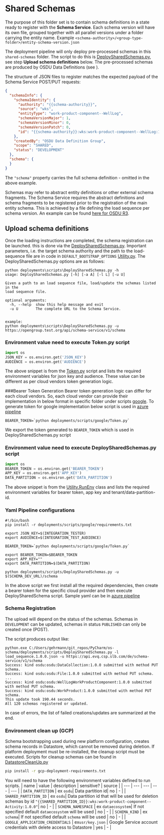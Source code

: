 # Shared Schemas

The purpose of this folder set is to contain schema definitions in a state ready to 
register with the **Schema Service**. Each schema version will have its own file, 
grouped together with all parallel versions under a folder carrying the entity name.
Example `<schema-authority>/<group-type-folder>/entity-schema-version.json`  

The deployment pipeline will only deploy pre-processed schemas in this `shared-schemas`
folder. The script to do this is [DeploySharedSchemas.py](../scripts/DeploySharedSchemas.py), see 
step **Upload schema definitions** below. The pre-processed schemas are produced by
OSDU Data Definitions 
(see [](https://gitlab.opengroup.org/osdu/subcommittees/data-def/work-products/schema/-/tree/master)).


The structure of JSON files to register matches the expected payload of the Schema Service 
POST/PUT requests:

```json
{
  "schemaInfo": {
    "schemaIdentity": {
      "authority": "{{schema-authority}}",
      "source": "wks",
      "entityType": "work-product-component--WellLog",
      "schemaVersionMajor": 1,
      "schemaVersionMinor": 0,
      "schemaVersionPatch": 0,
      "id": "{{schema-authority}}:wks:work-product-component--WellLog:1.0.0"
    },
    "createdBy": "OSDU Data Definition Group",
    "scope": "SHARED",
    "status": "DEVELOPMENT"
  },
  "schema": {
  }
}
```

The `"schema"` property carries the full schema definition - omitted in the above example.

Schemas may refer to abstract entity definitions or other external schema fragments. The
Schema Service requires the abstract definitions and schema fragments to be registered prior 
to the registration of the main entity schema. This is achieved by a file defining the 
load sequence per schema version. An example can be found 
[here for OSDU R3](../shared-schemas/osdu/load_sequence.1.0.0.json).

## Upload schema definitions

Once the loading instructions are completed, the schema registration can be launched. this is
done via the [DeploySharedSchemas.py](../scripts/DeploySharedSchemas.py). Important parameters, i.e.
the target schema authority and the path to the load-sequence file are in code in `DEFAULT_BOOTSTRAP_OPTIONS`
[Utility.py](../scripts/Utility.py#L18). The DeploySharedSchemas.py options are as follows:

```shell script
python deployments\scripts\DeploySharedSchemas.py -h
usage: DeploySharedSchemas.py [-h] [-a A] [-l L] [-u U]

Given a path to an load sequence file, load/update the schemas listed in the
load sequence file.

optional arguments:
  -h, --help  show this help message and exit
  -u U        The complete URL to the Schema Service.


example:
python deployments\scripts\DeploySharedSchemas.py -u https://opengroup.test.org/api/schema-service/v1/schema
```


### Environment value need to execute Token.py script
```python
import os
JSON_KEY = os.environ.get('JSON_KEY')
AUDIENCE = os.environ.get('AUDIENCE')
```

The above snippet is from the [Token.py](../scripts/google/Token.py) script and lists the required
environment variables for json key and audience. These value can be different as per cloud vendors token generation logic.


###Bearer Token Generation
Bearer token generation logic can differ for each cloud vendors. So, each cloud vendor can provide their implementation in below format in specific folder under scripts [google](../scripts/google/). To generate token 
for google implementation below script is used in [azure pipeline](../../azure-pipelinea.yml)

```shell script
BEARER_TOKEN=`python deployments/scripts/google/Token.py`
```

We export the token generated to `BEARER_TOKEN` which is used in DeploySharedSchemas.py script


### Environment value need to execute DeploySharedSchemas.py script
```python
import os
BEARER_TOKEN = os.environ.get('BEARER_TOKEN')
APP_KEY = os.environ.get('APP_KEY')
DATA_PARTITION = os.environ.get('DATA_PARTITION')
```

The above snippet is from the [Utility.RunEnv](../scripts/Utility.py) class and lists the required
environment variables for bearer token, app key and tenant/data-partition-id.


### Yaml Pipeline configurations
```shell script
#!/bin/bash
pip install -r deployments/scripts/google/requirements.txt

export JSON_KEY=$(INTEGRATION_TESTER)
export AUDIENCE=$(INTEGRATION_TEST_AUDIENCE)

BEARER_TOKEN=`python deployments/scripts/google/Token.py`

export BEARER_TOKEN=$BEARER_TOKEN
export APP_KEY=""
export DATA_PARTITION=$(DATA_PARTITION)

python deployments/scripts/DeploySharedSchemas.py -u $(SCHEMA_DEV_URL)/schema
```

In the above script we first install all the required dependencies, then create a bearer token for the specific cloud provider and then execute DeploySharedSchema script.
Sample yaml can be in [azure pipeline](../../azure-pipelinea.yml)

### Schema Registration
The upload will depend on the status of the schemas. Schemas in `DEVELOPMENT` can be updated, 
schemas in status `PUBLISHED` can only be created once (POST).

The script produces output like:

```shell script
python.exe C:/Users/gehrmann/git_repos/PyCharm/os-schema/deployments/scripts/DeploySharedSchemas.py -l load_sequence.1.0.0.json -u https://api.evq.csp.slb.com/de/schema-service/v1/schema
Success: kind osdu:osdu:DataCollection:1.0.0 submitted with method PUT schema.
Success: kind osdu:osdu:File:1.0.0 submitted with method PUT schema.
...
Success: kind osdu:osdu:WellLogWorkProductComponent:1.0.0 submitted with method PUT schema.
Success: kind osdu:osdu:WorkProduct:1.0.0 submitted with method PUT schema.
This update took 190.44 seconds.
All 120 schemas registered or updated.

```

In case of errors, the list of failed creations/updates are summarized at the end.

### Environment clean up (GCP)
Schema bootstrapping used during new platform configuration, creates schema records in Datastore, which cannot be removed during deletion.
If platform deployment must be re-installed, the cleanup script must be executed.
Scripts for cleanup schemas can be found in [DatastoreCleanUp.py](../scripts/DatastoreCleanUp.py) 

```bash
pip install -r gcp-deployment-requirements.txt
```
You will need to have the following environment variables defined to run scripts.
| name | value | description | sensitive? | source |
| ---  | ---   | ---         | ---        | ---    |
| `DATA_PARTITION` | ex `osdu`| Data partition id| no | - |
| `SHARED_PARTITION_ID` | ex `osdu`| Data partition id that will be used for deletion schemas by id `"{{SHARED_PARTITION_ID}}:wks:work-product-component--Activity:1.0.0"`| no | - |
| `SCHEMA_NAMESPACE` | ex `dataecosystem`| If not specified default `dataecosystem` will be used | no | - |
| `SCHEMA_KIND` | ex `schema`| If not specified default `schema` will be used  | no | - |
| `GOOGLE_APPLICATION_CREDENTIALS` | ex`usr/key.json` | Google Service account credentials with delete access to Datastore | yes | - |